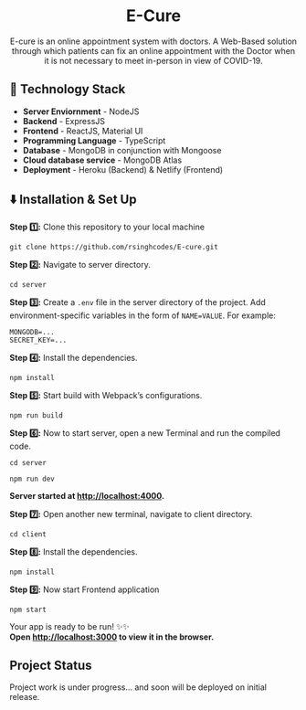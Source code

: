 <h1 align="center">E-Cure</h1>

<p align="center">E-cure is an online appointment system with doctors. A Web-Based solution through which patients can fix an online appointment with the Doctor when it is not necessary to meet in-person in view of COVID-19.</p>

## 🚧 Technology Stack

- **Server Enviornment** - NodeJS
- **Backend** - ExpressJS
- **Frontend** - ReactJS, Material UI
- **Programming Language** - TypeScript
- **Database** - MongoDB in conjunction with Mongoose
- **Cloud database service** - MongoDB Atlas
- **Deployment** - Heroku (Backend) & Netlify (Frontend)

## ⬇️ Installation & Set Up

**Step :one::** Clone this repository to your local machine

```
git clone https://github.com/rsinghcodes/E-cure.git
```

**Step :two::** Navigate to server directory.

```
cd server
```

**Step :three::** Create a `.env` file in the server directory of the project. Add environment-specific variables in the form of `NAME=VALUE`. For example:

```
MONGODB=...
SECRET_KEY=...
```

**Step :four::** Install the dependencies.

```
npm install
```

**Step :five::** Start build with Webpack’s configurations.

```
npm run build
```

**Step :six::** Now to start server, open a new Terminal and run the compiled code.

```
cd server
```

```
npm run dev
```

**Server started at [http://localhost:4000](http://localhost:4000).**

**Step :seven::** Open another new terminal, navigate to client directory.

```
cd client
```

**Step :eight::** Install the dependencies.

```
npm install
```

**Step :nine::** Now start Frontend application

```
npm start
```

Your app is ready to be run! ✨✨\
**Open [http://localhost:3000](http://localhost:3000) to view it in the browser.**

## Project Status

Project work is under progress... and soon will be deployed on initial release.

